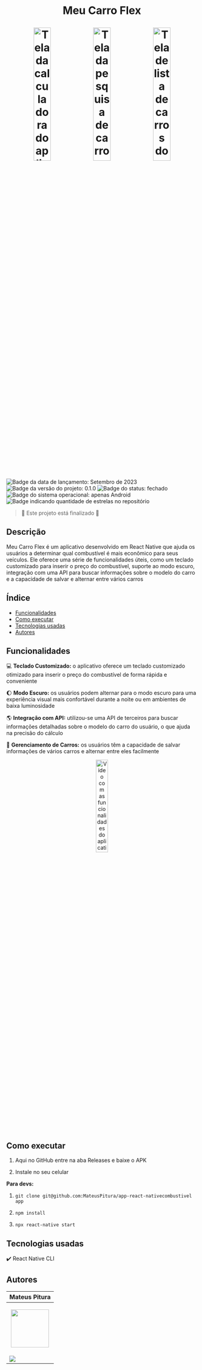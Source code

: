 <h1 align="center"> 
  <p>Meu Carro Flex</p> 
  <img src="https://github.com/MateusPitura/app-reactnative-combustivel/assets/119008106/5cc93865-eda3-4da3-9185-1c6cdd021bb6" alt="Tela da calculadora do aplicativo" width="30%"> 
  <img src="https://github.com/MateusPitura/app-reactnative-combustivel/assets/119008106/11c2a6f4-c274-45f7-9677-8b0073a24ed0" alt="Tela da pesquisa de carros do aplicativo" width="30%"> 
  <img src="https://github.com/MateusPitura/app-reactnative-combustivel/assets/119008106/5abfe150-2bb4-4a15-8b7e-bb3c6be325c7" alt="Tela de lista de carros do aplicativo" width="30%"> 
</h1> 

<p> 
  <img src="https://img.shields.io/badge/Release-September%202023-green" alt="Badge da data de lançamento: Setembro de 2023">  
  <img src="https://img.shields.io/badge/Version-0.1.0-blue" alt="Badge da versão do projeto: 0.1.0">  
  <img src="https://img.shields.io/badge/Status-Closed-brightgreen" alt="Badge do status: fechado">  
  <img src="https://img.shields.io/badge/OS-Android-red" alt="Badge do sistema operacional: apenas Android">  
  <img src="https://img.shields.io/github/stars/MateusPitura/app-reactnative-combustivel?style=social" alt="Badge indicando quantidade de estrelas no repositório"> 
</p> 

> :checkered_flag: Este projeto está finalizado :checkered_flag:  

## Descrição 

Meu Carro Flex é um aplicativo desenvolvido em React Native que ajuda os usuários a determinar qual combustível é mais econômico para seus veículos. Ele oferece uma série de funcionalidades úteis, como um teclado customizado para inserir o preço do combustível, suporte ao modo escuro, integração com uma API para buscar informações sobre o modelo do carro e a capacidade de salvar e alternar entre vários carros

## Índice 
- [Funcionalidades](#funcionalidades) 
- [Como executar](#como-executar) 
- [Tecnologias usadas](#tecnologias-usadas) 
- [Autores](#autores)

## Funcionalidades 

:computer: **Teclado Customizado:** o aplicativo oferece um teclado customizado otimizado para inserir o preço do combustível de forma rápida e conveniente

:moon: **Modo Escuro:** os usuários podem alternar para o modo escuro para uma experiência visual mais confortável durante a noite ou em ambientes de baixa luminosidade

:earth_americas: **Integração com API:** utilizou-se uma API de terceiros para buscar informações detalhadas sobre o modelo do carro do usuário, o que ajuda na precisão do cálculo

:car: **Gerenciamento de Carros:** os usuários têm a capacidade de salvar informações de vários carros e alternar entre eles facilmente

<p align="center"> 
  <img src="https://github.com/MateusPitura/app-reactnative-combustivel/assets/119008106/f6c8c049-16a3-4513-8a4f-16f14b6547a7" alt="Video com as funcionalidades do aplicativo" width="25%"> 
</p> 

## Como executar 

1. Aqui no GitHub entre na aba Releases e baixe o APK 

2. Instale no seu celular

**Para devs:** 

1. `git clone git@github.com:MateusPitura/app-react-nativecombustivel app` 

2. `npm install`  

3. `npx react-native start` 

## Tecnologias usadas 

:heavy_check_mark: React Native CLI

## Autores 

| Mateus Pitura | 
|------| 
| <p align="center"><img src="https://user-images.githubusercontent.com/119008106/227821967-fac62c31-0d62-485b-829e-ef56c033e21a.jpeg" width="100" height="100"></p> | 
| <a href="https://www.linkedin.com/in/mateuspitura/"><img src="https://img.shields.io/badge/LinkedIn-0077B5?style=for-the-badge&logo=linkedin&logoColor=white"> | 
